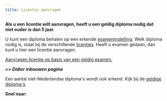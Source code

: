 ```yaml
---
title: Licentie aanvragen
---
```


**Als u een licentie wilt aanvragen, heeft u een geldig diploma nodig dat niet ouder is dan 5 jaar.**

U kunt een diploma behalen op een erkende [exameninstelling](/wat-wij-doen/exameninstellingen/welke-exameninstellingen-zijn-er). Welk diploma nodig is, staat bij de verschillende [licenties](/licenties/welke-licenties-zijn-er). Heeft u examen gedaan, dan kunt u hier een licentie aanvragen.

[Aanvragen licentie op basis van een geldig examen.](https://www.erkenningen.nl/Default.aspx?tabid=153)

**_\>> Didier inbouwen pagina_**

Een aantal niet-Nederlandse diploma's wordt ook erkend. Kijk bij de [geldige diploma's](/licenties/licentie-aanvragen/ik-heb-al-een-diploma).

**Snel naar:**

<link-container>
<link-button link='{"name": "Geldige diploma%27s","url": "/licenties/licentie-aanvragen/ik-heb-al-een-diploma"}'></link-button>
</link-container>
